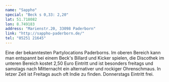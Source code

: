 ```yaml
---
name: "Sappho"
special: "Beck s 0,33: 2,20"
lat: 51.718082
lon: 8.749183
address: "Marienstr.20, 33098 Paderborn"
link: "http://sappho-paderborn.de/"
tel: "05251 21645"
---
```

Eine der bekanntesten Partylocations Paderborns. Im oberen Bereich kann man entspannt bei einem Beck's Billard und Kicker spielen, die Discothek im unteren Bereich kostet 2,50 Euro Eintritt und ist besonders freitags und samstags nach Mitternacht ein alternativer und rockiger Ohrenschmaus. In letzer Zeit ist Freitags auch oft Indie zu finden. Donnerstags Eintritt frei.